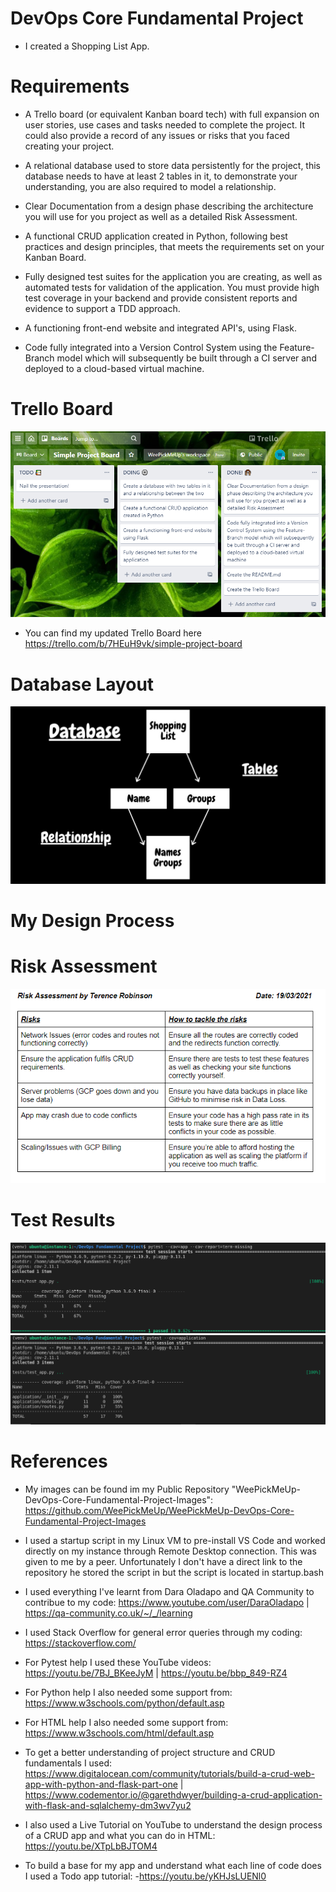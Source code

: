 # DevOps Core Fundamental Project
- I created a Shopping List App.

# Requirements
- A Trello board (or equivalent Kanban board tech) with full expansion on user stories, use cases and tasks needed to complete the project. It could also provide a record of any issues or risks that you faced creating your project.

- A relational database used to store data persistently for the project, this database needs to have at least 2 tables in it, to demonstrate your understanding, you are also required to model a relationship.

- Clear Documentation from a design phase describing the architecture you will use for you project as well as a detailed Risk Assessment.

- A functional CRUD application created in Python, following best practices and design principles, that meets the requirements set on your Kanban Board.

- Fully designed test suites for the application you are creating, as well as automated tests for validation of the application. You must provide high test coverage in your backend and provide consistent reports and evidence to support a TDD approach.

- A functioning front-end website and integrated API's, using Flask.

- Code fully integrated into a Version Control System using the Feature-Branch model which will subsequently be built through a CI server and deployed to a cloud-based virtual machine.

# Trello Board
![alt text](https://github.com/WeePickMeUp/DevOps-Core-Fundamental-Project/blob/main/images/trello%20board.PNG)
- You can find my updated Trello Board here https://trello.com/b/7HEuH9vk/simple-project-board

# Database Layout
![alt text](https://github.com/WeePickMeUp/DevOps-Core-Fundamental-Project/blob/main/images/Shopping%20List%20Database.jpg)

# My Design Process

# Risk Assessment
![alt text](https://github.com/WeePickMeUp/DevOps-Core-Fundamental-Project/blob/main/images/risk%20assessment.PNG)

# Test Results
![alt text](https://github.com/WeePickMeUp/DevOps-Core-Fundamental-Project/blob/main/images/test.PNG)
![alt text](https://github.com/WeePickMeUp/DevOps-Core-Fundamental-Project/blob/main/images/test2.PNG)

# References
- My images can be found im my Public Repository "WeePickMeUp-DevOps-Core-Fundamental-Project-Images": https://github.com/WeePickMeUp/WeePickMeUp-DevOps-Core-Fundamental-Project-Images
- I used a startup script in my Linux VM to pre-install VS Code and worked directly on my instance through Remote Desktop connection. This was given to me by a peer. Unfortunately I don't have a direct link to the repository he stored the script in but the script is located in startup.bash

- I used everything I've learnt from Dara Oladapo and QA Community to contribue to my code: https://www.youtube.com/user/DaraOladapo | https://qa-community.co.uk/~/_/learning

- I used Stack Overflow for general error queries through my coding: https://stackoverflow.com/

- For Pytest help I used these YouTube videos: https://youtu.be/7BJ_BKeeJyM | https://youtu.be/bbp_849-RZ4

- For Python help I also needed some support from:
https://www.w3schools.com/python/default.asp

- For HTML help I also needed some support from:
https://www.w3schools.com/html/default.asp

- To get a better understanding of project structure and CRUD fundamentals I used: https://www.digitalocean.com/community/tutorials/build-a-crud-web-app-with-python-and-flask-part-one | https://www.codementor.io/@garethdwyer/building-a-crud-application-with-flask-and-sqlalchemy-dm3wv7yu2

- I also used a Live Tutorial on YouTube to understand the design process of a CRUD app and what you can do in HTML:
https://youtu.be/XTpLbBJTOM4

- To build a base for my app and understand what each line of code does I used a Todo app tutorial:
-https://youtu.be/yKHJsLUENl0
